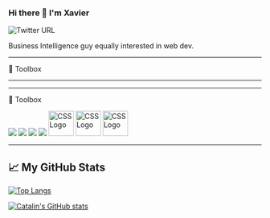 ### Hi there 👋 I'm Xavier
<img alt="Twitter URL" src="https://img.shields.io/twitter/url?style=social&url=https%3A%2F%2Ftwitter.com%2Ffifteenpeas">

Business Intelligence guy equally interested in web dev.


---

🧰 Toolbox

---

---

🧰 Toolbox

<img src="https://cdn.jsdelivr.net/gh/devicons/devicon/icons/css/css-original.svg" /> <img src="https://cdn.jsdelivr.net/gh/devicons/devicon/icons/javascript/javascript-original.svg" /> <img src="https://cdn.jsdelivr.net/gh/devicons/devicon/icons/nuxtjs/nuxtjs-original.svg" /> <img src="https://cdn.jsdelivr.net/gh/devicons/devicon/icons/php/php-original.svg" />
<img src="https://cdn.worldvectorlogo.com/logos/yii2.svg" alt="CSS Logo" width="50" height="50"/>
<img src="https://cdn.worldvectorlogo.com/logos/vuejs.svg" alt="CSS Logo" width="50" height="50"/>
<img src="https://cdn.worldvectorlogo.com/logos/directus.svg" alt="CSS Logo" width="50" height="50"/>

---

## &#x1f4c8; My GitHub Stats

[![Top Langs](https://github-readme-stats.vercel.app/api/top-langs/?username=xavsio4&hide=java,html,css&theme=radical)](https://github.com/anuraghazra/github-readme-stats)

[![Catalin's GitHub stats](https://github-readme-stats.vercel.app/api?username=xavsio4&theme=radical)](https://github.com/anuraghazra/github-readme-stats)


<!--
**xavsio4/xavsio4** is a ✨ _special_ ✨ repository because its `README.md` (this file) appears on your GitHub profile.

Here are some ideas to get you started:

- 🔭 I’m currently working on ...
- 🌱 I’m currently learning ...
- 👯 I’m looking to collaborate on ...
- 🤔 I’m looking for help with ...
- 💬 Ask me about ...
- 📫 How to reach me: ...
- 😄 Pronouns: ...
- ⚡ Fun fact: ...
-->


